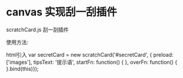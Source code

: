 # canvas 实现刮一刮插件
<p>scratchCard.js 刮一刮插件</p>
<p>使用方法:</p>
html引入<script src="js/scratchCard.js"></script>
var secretCard = new scratchCard('#secretCard', {
    preload: ['images'],
    tipsText: '提示语',
    startFn: function() {
    },
    overFn: function() {
}.bind(this)});